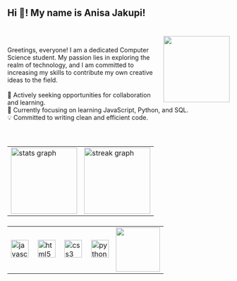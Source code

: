 <h2 align="left">Hi 👋! My name is Anisa Jakupi!</h2>

###

<br clear="both">

<img align="right" height="150" src="https://i.pinimg.com/564x/a6/dd/50/a6dd501a5fee04cd8e23e91e71f641f2.jpg"  />

###

<p align="left">Greetings, everyone! I am a dedicated Computer Science student. My passion lies in exploring the realm of technology, and I am committed to increasing my skills to contribute my own creative ideas to the field.<br><br>🚀 Actively seeking opportunities for collaboration and learning.<br>🌱 Currently focusing on learning JavaScript, Python, and SQL.<br>💡 Committed to writing clean and efficient code.<br>

###

<br clear="both">

<table>
  <tr>
    <td>
      <img src="https://github-readme-stats.vercel.app/api?username=AnisaAJ&hide_title=false&hide_rank=false&show_icons=true&include_all_commits=true&count_private=true&disable_animations=false&theme=shades-of-purple&locale=en&hide_border=false" height="150" alt="stats graph" />
    </td>
    <td>
      <img src="https://streak-stats.demolab.com?user=AnisaAJ&locale=en&mode=daily&theme=shades-of-purple&hide_border=false&border_radius=5" height="150" alt="streak graph" />
    </td>
  </tr>
</table>

###

<table>
  <tr>
    <td>
      <div align="left">
        <img src="https://cdn.jsdelivr.net/gh/devicons/devicon/icons/javascript/javascript-original.svg" height="40" alt="javascript logo" />
        <img width="12" />
        <img src="https://cdn.jsdelivr.net/gh/devicons/devicon/icons/html5/html5-original.svg" height="40" alt="html5 logo" />
        <img width="12" />
        <img src="https://cdn.jsdelivr.net/gh/devicons/devicon/icons/css3/css3-original.svg" height="40" alt="css3 logo" />
        <img width="12" />
        <img src="https://cdn.jsdelivr.net/gh/devicons/devicon/icons/python/python-original.svg" height="40" alt="python logo" />
      </div>
    </td>
    <td>
      <div align="right">
        <a href="https://github.com/kittinan/spotify-github-profile">
          <img src="https://spotify-github-profile.kittinanx.com/api/view?uid=redboom143&cover_image=true&theme=natemoo-re&show_offline=true&background_color=6600ff&interchange=true&bar_color=c800ff&bar_color_cover=false" height="100" />
        </a>
      </div>
    </td>
  </tr>
</table>
